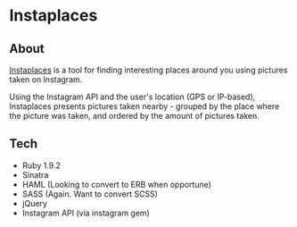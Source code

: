 # Instaplaces

## About ##
[Instaplaces](http://instaplac.es) is a tool for finding interesting places around you using pictures taken on Instagram. 

Using the Instagram API and the user's location (GPS or IP-based), Instaplaces presents pictures taken nearby - grouped by 
the place where the picture was taken, and ordered by the amount of pictures taken.

## Tech ##
- Ruby 1.9.2
- Sinatra 
- HAML (Looking to convert to ERB when opportune)
- SASS (Again. Want to convert SCSS)
- jQuery
- Instagram API (via instagram gem)
